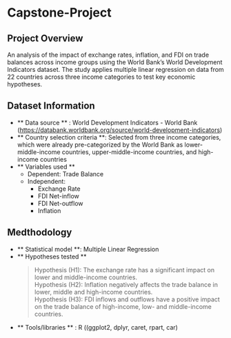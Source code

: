 # Capstone-Project

## Project Overview
An analysis of the impact of exchange rates, inflation, and FDI on trade balances across income groups using the World Bank’s World Development Indicators dataset. The study applies multiple linear regression on data from 22 countries across three income categories to test key economic hypotheses.

## Dataset Information
- ** Data source ** : World Development Indicators - World Bank (https://databank.worldbank.org/source/world-development-indicators)
- ** Country selection criteria **: Selected from three income categories, which were already pre-categorized by the World Bank as lower-middle-income countries, upper-middle-income countries, and high-income countries
- ** Variables used **
  * Dependent: Trade Balance
  * Independent:
    - Exchange Rate
    - FDI Net-inflow
    - FDI Net-outflow
    - Inflation

## Medthodology
- ** Statistical model **: Multiple Linear Regression
- ** Hypotheses tested **
  > Hypothesis (H1): The exchange rate has a significant impact on lower and middle-income countries.</br>
  > Hypothesis (H2): Inflation negatively affects the trade balance in lower, middle and high-income countries.</br>
  > Hypothesis (H3): FDI inflows and outflows have a positive impact on the trade balance of high-income, low- and middle-income countries.</br>
- ** Tools/libraries ** : R ((ggplot2, dplyr, caret, rpart, car)
